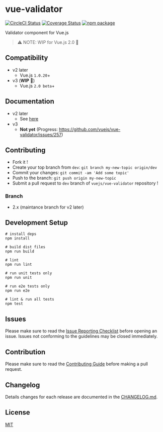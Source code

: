 # vue-validator

[![CircleCI Status](https://circleci.com/gh/vuejs/vue-validator/tree/dev.svg?style=shield&circle-token=36fad1862fbb44da91a28217df8fba769d6d1ce7)](https://circleci.com/gh/vuejs/vue-validator/tree/dev)
[![Coverage Status](https://coveralls.io/repos/vuejs/vue-validator/badge.svg?branch=dev&service=github)](https://coveralls.io/github/vuejs/vue-validator?branch=dev)
[![npm package](https://img.shields.io/npm/v/vue-validator.svg)](https://www.npmjs.com/package/vue-validator)

Validator component for Vue.js

>:warning: NOTE: WIP for Vue.js 2.0 :construction:


## Compatibility
- v2 later
    - Vue.js `1.0.20`+
- v3 (**WIP** :construction:)
    - Vue.js `2.0 beta`+


## Documentation
- v2 later
    - See [here](http://vuejs.github.io/vue-validator/)
- v3
    - **Not yet** (Progress: https://github.com/vuejs/vue-validator/issues/257)


## Contributing
- Fork it !
- Create your top branch from `dev`: `git branch my-new-topic origin/dev`
- Commit your changes: `git commit -am 'Add some topic'`
- Push to the branch: `git push origin my-new-topic`
- Submit a pull request to `dev` branch of `vuejs/vue-validator` repository !

### Branch
- 2.x (maintance branch for v2 later)


## Development Setup

    # install deps
    npm install

    # build dist files
    npm run build

    # lint
    npm run lint

    # run unit tests only
    npm run unit

    # run e2e tests only
    npm run e2e

    # lint & run all tests
    npm test


## Issues

Please make sure to read the [Issue Reporting Checklist](https://github.com/vuejs/vue/blob/dev/CONTRIBUTING.md#issue-reporting-guidelines) before opening an issue. Issues not conforming to the guidelines may be closed immediately.


## Contribution

Please make sure to read the [Contributing Guide](https://github.com/vuejs/vue/blob/dev/CONTRIBUTING.md) before making a pull request.


## Changelog

Details changes for each release are documented in the [CHANGELOG.md](https://github.com/vuejs/vue-validator/blob/dev/CHANGELOG.md).


## License

[MIT](http://opensource.org/licenses/MIT)
